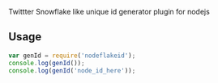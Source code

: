 Twittter Snowflake like unique id generator plugin for nodejs

## Usage
```javascript
var genId = require('nodeflakeid');
console.log(genId());
console.log(genId('node_id_here'));
```